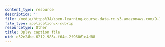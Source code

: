 ```yaml
---
content_type: resource
description: ''
file: /media/https%3A/open-learning-course-data-rc.s3.amazonaws.com/9-14-brain-structure-and-its-origins-spring-2014/e52e28be62129854f64e2f96061e4d88_555131.srt
file_type: application/x-subrip
resourcetype: Other
title: 3play caption file
uid: e52e28be-6212-9854-f64e-2f96061e4d88
---
```


